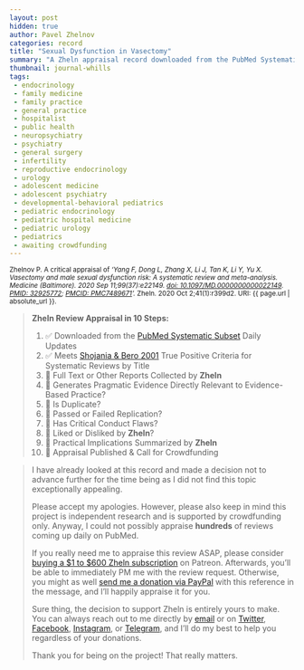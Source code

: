 ```yaml
---
layout: post
hidden: true
author: Pavel Zhelnov
categories: record
title: "Sexual Dysfunction in Vasectomy"
summary: "A Zheln appraisal record downloaded from the PubMed Systematic Subset daily updates."
thumbnail: journal-whills
tags:
 - endocrinology
 - family medicine
 - family practice
 - general practice
 - hospitalist
 - public health
 - neuropsychiatry
 - psychiatry
 - general surgery
 - infertility
 - reproductive endocrinology
 - urology
 - adolescent medicine
 - adolescent psychiatry
 - developmental-behavioral pediatrics
 - pediatric endocrinology
 - pediatric hospital medicine
 - pediatric urology
 - pediatrics
 - awaiting crowdfunding
---
```


<small id="citation">Zhelnov P. A critical appraisal of _‘Yang F, Dong L, Zhang X, Li J, Tan K, Li Y, Yu X. Vasectomy and male sexual dysfunction risk: A systematic review and meta-analysis. Medicine (Baltimore). 2020 Sep 11;99(37):e22149. [doi: 10.1097/MD.0000000000022149](https://doi.org/10.1097/MD.0000000000022149). [PMID: 32925772](https://pubmed.gov/32925772); [PMCID: PMC7489671](https://ncbi.nlm.nih.gov/pmc/PMC7489671)’._ Zheln. 2020 Oct 2;41(1):r399d2. URI: {{ page.url | absolute_url }}.</small>

> **Zheln Review Appraisal in 10 Steps:**
>
> 1. ✅ Downloaded from the [PubMed Systematic Subset](https://github.com/p1m-ortho/qs-global-ortho-search-queries/blob/global-sr-query/README.md) Daily Updates
> 2. ✅ Meets [Shojania & Bero 2001](https://www.researchgate.net/publication/11820967_Taking_Advantage_of_the_Explosion_of_Systematic_Reviews_An_Efficient_MEDLINE_Search_Strategy) True Positive Criteria for Systematic Reviews by Title
> 3. 🔄 Full Text or Other Reports Collected by **Zheln**
> 4. 🔄 Generates Pragmatic Evidence Directly Relevant to Evidence-Based Practice?
> 5. 🔄 Is Duplicate?
> 6. 🔄 Passed or Failed Replication?
> 7. 🔄 Has Critical Conduct Flaws?
> 8. 🔄 Liked or Disliked by **Zheln**?
> 9. 🔄 Practical Implications Summarized by **Zheln**
> 10. 🔄 Appraisal Published & Call for Crowdfunding

> I have already looked at this record and made a decision not to advance further for the time being as I did not find this topic exceptionally appealing.
>
> Please accept my apologies. However, please also keep in mind this project is independent research and is supported by crowdfunding only. Anyway, I could not possibly appraise **hundreds** of reviews coming up daily on PubMed.
> 
> If you really need me to appraise this review ASAP, please consider [buying a $1 to $600 Zheln subscription](https://patreon.com/zheln) on Patreon. Afterwards, you’ll be able to immediately PM me with the review request. Otherwise, you might as well [send me a donation via PayPal](https://paypal.me/pjelnov) with this reference in the message, and I’ll happily appraise it for you.
> 
> Sure thing, the decision to support Zheln is entirely yours to make. You can always reach out to me directly by [email](mailto:pavel@zheln.com) or on [Twitter](https://twitter.com/drzhelnov), [Facebook](https://facebook.com/drzhelnov), [Instagram](https://instagram.com/igzheln), or [Telegram](https://t.me/drzhelnov), and I’ll do my best to help you regardless of your donations.
> 
> Thank you for being on the project! That really matters.
